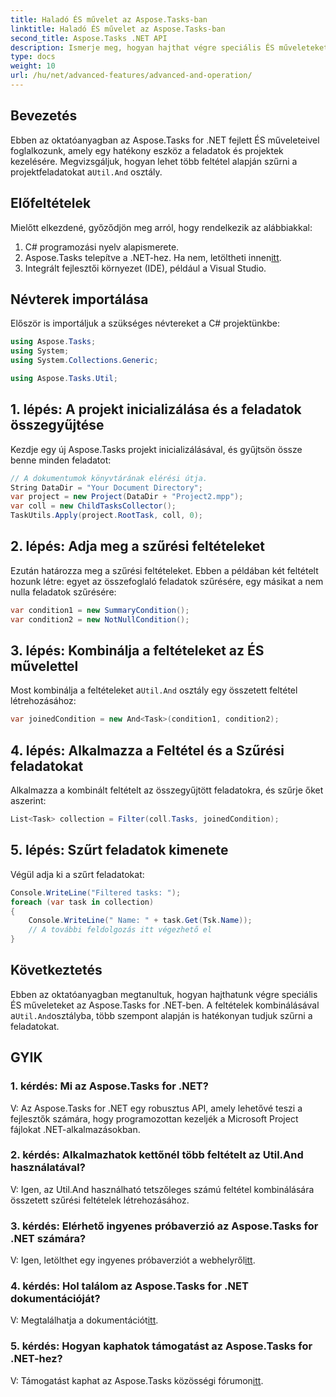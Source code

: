 ```yaml
---
title: Haladó ÉS művelet az Aspose.Tasks-ban
linktitle: Haladó ÉS művelet az Aspose.Tasks-ban
second_title: Aspose.Tasks .NET API
description: Ismerje meg, hogyan hajthat végre speciális ÉS műveleteket az Aspose.Tasks for .NET-ben a projektfeladatok hatékony szűréséhez több feltétel alapján.
type: docs
weight: 10
url: /hu/net/advanced-features/advanced-and-operation/
---
```

## Bevezetés

 Ebben az oktatóanyagban az Aspose.Tasks for .NET fejlett ÉS műveleteivel foglalkozunk, amely egy hatékony eszköz a feladatok és projektek kezelésére. Megvizsgáljuk, hogyan lehet több feltétel alapján szűrni a projektfeladatokat a`Util.And` osztály.

## Előfeltételek

Mielőtt elkezdené, győződjön meg arról, hogy rendelkezik az alábbiakkal:

1. C# programozási nyelv alapismerete.
2.  Aspose.Tasks telepítve a .NET-hez. Ha nem, letöltheti innen[itt](https://releases.aspose.com/tasks/net/).
3. Integrált fejlesztői környezet (IDE), például a Visual Studio.

## Névterek importálása

Először is importáljuk a szükséges névtereket a C# projektünkbe:

```csharp
using Aspose.Tasks;
using System;
using System.Collections.Generic;

using Aspose.Tasks.Util;

```

## 1. lépés: A projekt inicializálása és a feladatok összegyűjtése

Kezdje egy új Aspose.Tasks projekt inicializálásával, és gyűjtsön össze benne minden feladatot:

```csharp
// A dokumentumok könyvtárának elérési útja.
String DataDir = "Your Document Directory";
var project = new Project(DataDir + "Project2.mpp");
var coll = new ChildTasksCollector();
TaskUtils.Apply(project.RootTask, coll, 0);
```

## 2. lépés: Adja meg a szűrési feltételeket

Ezután határozza meg a szűrési feltételeket. Ebben a példában két feltételt hozunk létre: egyet az összefoglaló feladatok szűrésére, egy másikat a nem nulla feladatok szűrésére:

```csharp
var condition1 = new SummaryCondition();
var condition2 = new NotNullCondition();
```

## 3. lépés: Kombinálja a feltételeket az ÉS művelettel

 Most kombinálja a feltételeket a`Util.And` osztály egy összetett feltétel létrehozásához:

```csharp
var joinedCondition = new And<Task>(condition1, condition2);
```

## 4. lépés: Alkalmazza a Feltétel és a Szűrési feladatokat

Alkalmazza a kombinált feltételt az összegyűjtött feladatokra, és szűrje őket aszerint:

```csharp
List<Task> collection = Filter(coll.Tasks, joinedCondition);
```

## 5. lépés: Szűrt feladatok kimenete

Végül adja ki a szűrt feladatokat:

```csharp
Console.WriteLine("Filtered tasks: ");
foreach (var task in collection)
{
    Console.WriteLine(" Name: " + task.Get(Tsk.Name));
    // A további feldolgozás itt végezhető el
}
```

## Következtetés

 Ebben az oktatóanyagban megtanultuk, hogyan hajthatunk végre speciális ÉS műveleteket az Aspose.Tasks for .NET-ben. A feltételek kombinálásával a`Util.And`osztályba, több szempont alapján is hatékonyan tudjuk szűrni a feladatokat.

## GYIK

### 1. kérdés: Mi az Aspose.Tasks for .NET?

V: Az Aspose.Tasks for .NET egy robusztus API, amely lehetővé teszi a fejlesztők számára, hogy programozottan kezeljék a Microsoft Project fájlokat .NET-alkalmazásokban.

### 2. kérdés: Alkalmazhatok kettőnél több feltételt az Util.And használatával?

V: Igen, az Util.And használható tetszőleges számú feltétel kombinálására összetett szűrési feltételek létrehozásához.

### 3. kérdés: Elérhető ingyenes próbaverzió az Aspose.Tasks for .NET számára?

 V: Igen, letölthet egy ingyenes próbaverziót a webhelyről[itt](https://releases.aspose.com/).

### 4. kérdés: Hol találom az Aspose.Tasks for .NET dokumentációját?

 V: Megtalálhatja a dokumentációt[itt](https://reference.aspose.com/tasks/net/).

### 5. kérdés: Hogyan kaphatok támogatást az Aspose.Tasks for .NET-hez?

V: Támogatást kaphat az Aspose.Tasks közösségi fórumon[itt](https://forum.aspose.com/c/tasks/15).